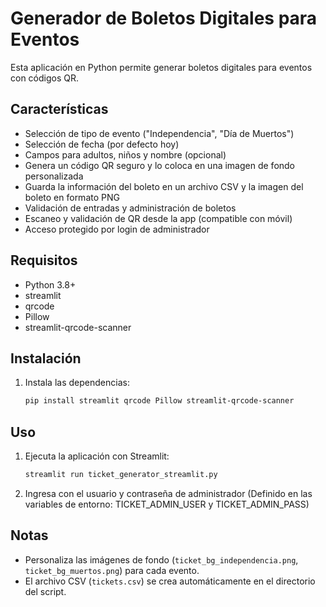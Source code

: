 
# Generador de Boletos Digitales para Eventos

Esta aplicación en Python permite generar boletos digitales para eventos con códigos QR.

## Características
- Selección de tipo de evento ("Independencia", "Día de Muertos")
- Selección de fecha (por defecto hoy)
- Campos para adultos, niños y nombre (opcional)
- Genera un código QR seguro y lo coloca en una imagen de fondo personalizada
- Guarda la información del boleto en un archivo CSV y la imagen del boleto en formato PNG
- Validación de entradas y administración de boletos
- Escaneo y validación de QR desde la app (compatible con móvil)
- Acceso protegido por login de administrador

## Requisitos
- Python 3.8+
- streamlit
- qrcode
- Pillow
- streamlit-qrcode-scanner

## Instalación
1. Instala las dependencias:
   ```sh
   pip install streamlit qrcode Pillow streamlit-qrcode-scanner
   ```

## Uso
1. Ejecuta la aplicación con Streamlit:
   ```sh
   streamlit run ticket_generator_streamlit.py
   ```
2. Ingresa con el usuario y contraseña de administrador (Definido en las variables de entorno: TICKET_ADMIN_USER y TICKET_ADMIN_PASS)

## Notas
- Personaliza las imágenes de fondo (`ticket_bg_independencia.png`, `ticket_bg_muertos.png`) para cada evento.
- El archivo CSV (`tickets.csv`) se crea automáticamente en el directorio del script.
